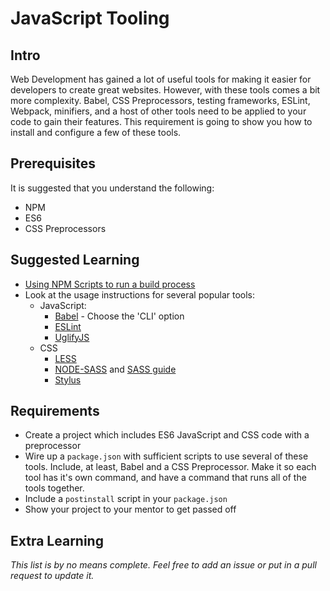 # JavaScript Tooling

## Intro

Web Development has gained a lot of useful tools for making it easier for developers to create great websites. However, with these tools comes a bit more complexity. Babel, CSS Preprocessors, testing frameworks, ESLint, Webpack, minifiers, and a host of other tools need to be applied to your code to gain their features. This requirement is going to show you how to install and configure a few of these tools.
 
## Prerequisites

It is suggested that you understand the following:
  - NPM
  - ES6
  - CSS Preprocessors

## Suggested Learning

- [Using NPM Scripts to run a build process](https://css-tricks.com/why-npm-scripts/)
- Look at the usage instructions for several popular tools:
  - JavaScript:
    - [Babel](https://babeljs.io/docs/setup/) - Choose the 'CLI' option
    - [ESLint](http://eslint.org/docs/user-guide/getting-started)
    - [UglifyJS](http://lisperator.net/uglifyjs/)
  - CSS
    - [LESS](http://lesscss.org/#using-less)
    - [NODE-SASS](https://github.com/sass/node-sass#install) and [SASS guide](http://sass-lang.com/guide)
    - [Stylus](http://stylus-lang.com/#get-styling-with-stylus)

## Requirements

- Create a project which includes ES6 JavaScript and CSS code with a preprocessor
- Wire up a `package.json` with sufficient scripts to use several of these tools. Include, at least, Babel and a CSS Preprocessor. Make it so each tool has it's own command, and have a command that runs all of the tools together.
- Include a `postinstall` script in your `package.json`
- Show your project to your mentor to get passed off


## Extra Learning

*This list is by no means complete. Feel free to add an issue or put in a pull request to update it.*